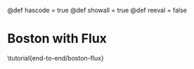 @def hascode = true
@def showall = true
@def reeval = false

# Boston with Flux

\tutorial{end-to-end/boston-flux}
